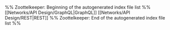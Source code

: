 %% Zoottelkeeper: Beginning of the autogenerated index file list  %%
 [[Networks/API Design/GraphQL|GraphQL]]
 [[Networks/API Design/REST|REST]]
%% Zoottelkeeper: End of the autogenerated index file list  %%
